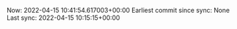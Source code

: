 Now: 2022-04-15 10:41:54.617003+00:00 Earliest commit since sync: None Last sync: 2022-04-15 10:15:15+00:00
